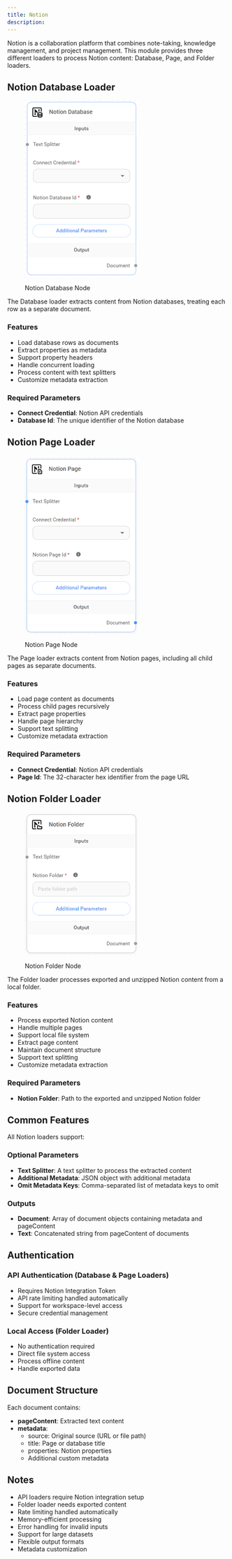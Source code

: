 ```yaml
---
title: Notion
description: 
---
```



Notion is a collaboration platform that combines note-taking, knowledge management, and project management. This module provides three different loaders to process Notion content: Database, Page, and Folder loaders.

## Notion Database Loader

<figure><img src="/assets/image (2) (1) (1) (1) (1) (1) (1) (1) (1) (1) (1) (1) (1) (1) (2).png" alt="" width="260"><figcaption><p>Notion Database Node</p></figcaption></figure>

The Database loader extracts content from Notion databases, treating each row as a separate document.

### Features

* Load database rows as documents
* Extract properties as metadata
* Support property headers
* Handle concurrent loading
* Process content with text splitters
* Customize metadata extraction

### Required Parameters

* **Connect Credential**: Notion API credentials
* **Database Id**: The unique identifier of the Notion database

## Notion Page Loader

<figure><img src="/assets/image (4) (1) (1) (1) (1) (1) (1) (1) (1) (2).png" alt="" width="262"><figcaption><p>Notion Page Node</p></figcaption></figure>

The Page loader extracts content from Notion pages, including all child pages as separate documents.

### Features

* Load page content as documents
* Process child pages recursively
* Extract page properties
* Handle page hierarchy
* Support text splitting
* Customize metadata extraction

### Required Parameters

* **Connect Credential**: Notion API credentials
* **Page Id**: The 32-character hex identifier from the page URL

## Notion Folder Loader

<figure><img src="/assets/image (3) (1) (1) (1) (1) (1) (1) (1) (1) (1) (1) (2).png" alt="" width="259"><figcaption><p>Notion Folder Node</p></figcaption></figure>

The Folder loader processes exported and unzipped Notion content from a local folder.

### Features

* Process exported Notion content
* Handle multiple pages
* Support local file system
* Extract page content
* Maintain document structure
* Support text splitting
* Customize metadata extraction

### Required Parameters

* **Notion Folder**: Path to the exported and unzipped Notion folder

## Common Features

All Notion loaders support:

### Optional Parameters

* **Text Splitter**: A text splitter to process the extracted content
* **Additional Metadata**: JSON object with additional metadata
* **Omit Metadata Keys**: Comma-separated list of metadata keys to omit

### Outputs

* **Document**: Array of document objects containing metadata and pageContent
* **Text**: Concatenated string from pageContent of documents

## Authentication

### API Authentication (Database & Page Loaders)

* Requires Notion Integration Token
* API rate limiting handled automatically
* Support for workspace-level access
* Secure credential management

### Local Access (Folder Loader)

* No authentication required
* Direct file system access
* Process offline content
* Handle exported data

## Document Structure

Each document contains:

* **pageContent**: Extracted text content
* **metadata**:
  * source: Original source (URL or file path)
  * title: Page or database title
  * properties: Notion properties
  * Additional custom metadata

## Notes

* API loaders require Notion integration setup
* Folder loader needs exported content
* Rate limiting handled automatically
* Memory-efficient processing
* Error handling for invalid inputs
* Support for large datasets
* Flexible output formats
* Metadata customization
